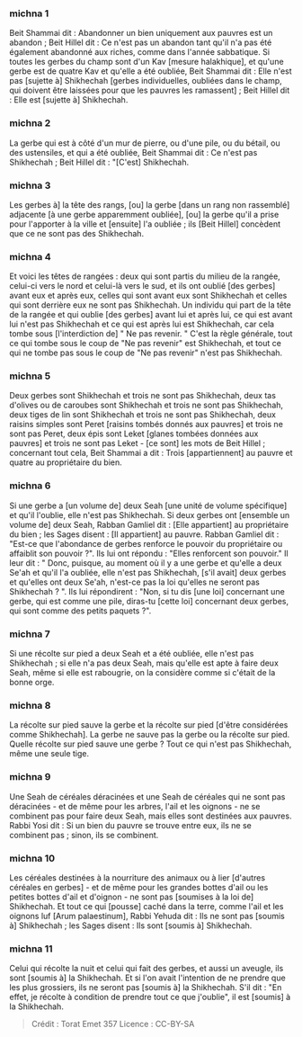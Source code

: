 
### michna 1
Beit Shammai dit : Abandonner un bien uniquement aux pauvres est un abandon ; Beit Hillel dit : Ce n'est pas un abandon tant qu'il n'a pas été également abandonné aux riches, comme dans l'année sabbatique. Si toutes les gerbes du champ sont d'un Kav [mesure halakhique], et qu'une gerbe est de quatre Kav et qu'elle a été oubliée, Beit Shammai dit : Elle n'est pas [sujette à] Shikhechah [gerbes individuelles, oubliées dans le champ, qui doivent être laissées pour que les pauvres les ramassent] ; Beit Hillel dit : Elle est [sujette à] Shikhechah.

### michna 2
La gerbe qui est à côté d'un mur de pierre, ou d'une pile, ou du bétail, ou des ustensiles, et qui a été oubliée, Beit Shammai dit : Ce n'est pas Shikhechah ; Beit Hillel dit : "[C'est] Shikhechah.

### michna 3
Les gerbes à] la tête des rangs, [ou] la gerbe [dans un rang non rassemblé] adjacente [à une gerbe apparemment oubliée], [ou] la gerbe qu'il a prise pour l'apporter à la ville et [ensuite] l'a oubliée ; ils [Beit Hillel] concèdent que ce ne sont pas des Shikhechah.

### michna 4
Et voici les têtes de rangées : deux qui sont partis du milieu de la rangée, celui-ci vers le nord et celui-là vers le sud, et ils ont oublié [des gerbes] avant eux et après eux, celles qui sont avant eux sont Shikhechah et celles qui sont derrière eux ne sont pas Shikhechah. Un individu qui part de la tête de la rangée et qui oublie [des gerbes] avant lui et après lui, ce qui est avant lui n'est pas Shikhechah et ce qui est après lui est Shikhechah, car cela tombe sous [l'interdiction de] " Ne pas revenir. " C'est la règle générale, tout ce qui tombe sous le coup de "Ne pas revenir" est Shikhechah, et tout ce qui ne tombe pas sous le coup de "Ne pas revenir" n'est pas Shikhechah.

### michna 5
Deux gerbes sont Shikhechah et trois ne sont pas Shikhechah, deux tas d'olives ou de caroubes sont Shikhechah et trois ne sont pas Shikhechah, deux tiges de lin sont Shikhechah et trois ne sont pas Shikhechah, deux raisins simples sont Peret [raisins tombés donnés aux pauvres] et trois ne sont pas Peret, deux épis sont Leket [glanes tombées données aux pauvres] et trois ne sont pas Leket - [ce sont] les mots de Beit Hillel ; concernant tout cela, Beit Shammai a dit : Trois [appartiennent] au pauvre et quatre au propriétaire du bien.

### michna 6
Si une gerbe a [un volume de] deux Seah [une unité de volume spécifique] et qu'il l'oublie, elle n'est pas Shikhechah. Si deux gerbes ont [ensemble un volume de] deux Seah, Rabban Gamliel dit : [Elle appartient] au propriétaire du bien ; les Sages disent : [Il appartient] au pauvre. Rabban Gamliel dit : "Est-ce que l'abondance de gerbes renforce le pouvoir du propriétaire ou affaiblit son pouvoir ?". Ils lui ont répondu : "Elles renforcent son pouvoir." Il leur dit : " Donc, puisque, au moment où il y a une gerbe et qu'elle a deux Se'ah et qu'il l'a oubliée, elle n'est pas Shikhechah, [s'il avait] deux gerbes et qu'elles ont deux Se'ah, n'est-ce pas la loi qu'elles ne seront pas Shikhechah ? ". Ils lui répondirent : "Non, si tu dis [une loi] concernant une gerbe, qui est comme une pile, diras-tu [cette loi] concernant deux gerbes, qui sont comme des petits paquets ?".

### michna 7
Si une récolte sur pied a deux Seah et a été oubliée, elle n'est pas Shikhechah ; si elle n'a pas deux Seah, mais qu'elle est apte à faire deux Seah, même si elle est rabougrie, on la considère comme si c'était de la bonne orge.

### michna 8
La récolte sur pied sauve la gerbe et la récolte sur pied [d'être considérées comme Shikhechah]. La gerbe ne sauve pas la gerbe ou la récolte sur pied. Quelle récolte sur pied sauve une gerbe ? Tout ce qui n'est pas Shikhechah, même une seule tige.

### michna 9
Une Seah de céréales déracinées et une Seah de céréales qui ne sont pas déracinées - et de même pour les arbres, l'ail et les oignons - ne se combinent pas pour faire deux Seah, mais elles sont destinées aux pauvres. Rabbi Yosi dit : Si un bien du pauvre se trouve entre eux, ils ne se combinent pas ; sinon, ils se combinent.

### michna 10
Les céréales destinées à la nourriture des animaux ou à lier [d'autres céréales en gerbes] - et de même pour les grandes bottes d'ail ou les petites bottes d'ail et d'oignon - ne sont pas [soumises à la loi de] Shikhechah. Et tout ce qui [pousse] caché dans la terre, comme l'ail et les oignons luf [Arum palaestinum], Rabbi Yehuda dit : Ils ne sont pas [soumis à] Shikhechah ; les Sages disent : Ils sont [soumis à] Shikhechah.

### michna 11
Celui qui récolte la nuit et celui qui fait des gerbes, et aussi un aveugle, ils sont [soumis à] la Shikhechah. Et si l'on avait l'intention de ne prendre que les plus grossiers, ils ne seront pas [soumis à] la Shikhechah. S'il dit : "En effet, je récolte à condition de prendre tout ce que j'oublie", il est [soumis] à la Shikhechah.

>Crédit : Torat Emet 357
>Licence : CC-BY-SA 